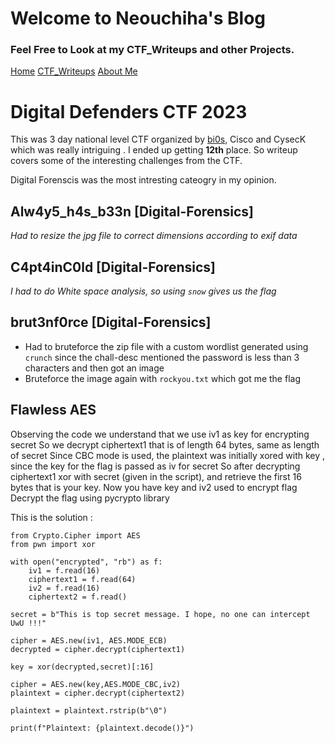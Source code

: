 # Welcome to Neouchiha's Blog

### Feel Free to Look at my CTF_Writeups and other Projects.

[Home](https://npranav7619.github.io/)
[CTF_Writeups](https://npranav7619.github.io/CTF_Writeups)
[About Me](https://npranav7619.github.io/Aboutme)

# Digital Defenders CTF 2023 

This was 3 day national level CTF organized by [bi0s](https://bi0s.in/), Cisco and CysecK which was really intriguing . I ended up getting **12th** place.
So writeup covers some of the interesting challenges from the CTF.

Digital Forenscis was the most intresting cateogry in my opinion.

## Alw4y5_h4s_b33n [Digital-Forensics]
  
  *Had to resize the jpg file to correct dimensions according to exif data*

## C4pt4inC0ld [Digital-Forensics]
  
  *I had to do White space analysis, so using `snow` gives us the flag*

## brut3nf0rce [Digital-Forensics]

  - Had to bruteforce the zip file with a custom wordlist generated using `crunch` since the chall-desc mentioned the password is less than 3 characters
	and then got an image
  - Bruteforce the image again with `rockyou.txt`
	which got me the flag

## Flawless AES

Observing the code we understand that we use iv1 as key for encrypting secret
So we decrypt ciphertext1 that is of length 64 bytes, same as length of secret
Since CBC mode is used, the plaintext was initially xored with key , since the key for the flag is passed as iv for secret
So after decrypting ciphertext1 xor with secret (given in the script), and retrieve the first 16 bytes that is your key.
Now you have key and iv2 used to encrypt flag
Decrypt the flag using pycrypto library

This is the solution :
```
from Crypto.Cipher import AES
from pwn import xor

with open("encrypted", "rb") as f:
    iv1 = f.read(16)
    ciphertext1 = f.read(64)
    iv2 = f.read(16)
    ciphertext2 = f.read()

secret = b"This is top secret message. I hope, no one can intercept UwU !!!"

cipher = AES.new(iv1, AES.MODE_ECB)
decrypted = cipher.decrypt(ciphertext1)

key = xor(decrypted,secret)[:16]

cipher = AES.new(key,AES.MODE_CBC,iv2)
plaintext = cipher.decrypt(ciphertext2)

plaintext = plaintext.rstrip(b"\0")

print(f"Plaintext: {plaintext.decode()}")
```
